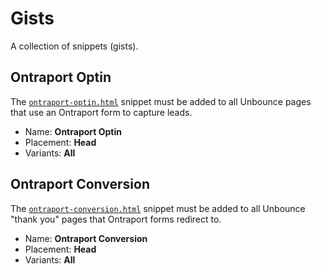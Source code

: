 # Gists

A collection of snippets (gists).

## Ontraport Optin

The [`ontraport-optin.html`](ontraport-optin.html) snippet must be added to all Unbounce pages that use an Ontraport form to capture leads. 

- Name: **Ontraport Optin**
- Placement: **Head**
- Variants: **All**

## Ontraport Conversion

The [`ontraport-conversion.html`](ontraport-conversion.html) snippet must be added to all Unbounce "thank you" pages that Ontraport forms redirect to.

- Name: **Ontraport Conversion**
- Placement: **Head**
- Variants: **All**
